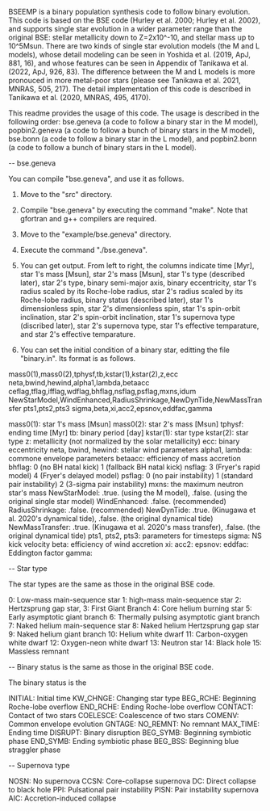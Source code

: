 BSEEMP is a binary population synthesis code to follow binary
evolution. This code is based on the BSE code (Hurley et al. 2000;
Hurley et al. 2002), and supports single star evolution in a wider
parameter range than the original BSE: stellar metallicity down to
Z=2x10^-10, and stellar mass up to 10^5Msun. There are two kinds of
single star evolution models (the M and L models), whose detail
modeling can be seen in Yoshida et al. (2019, ApJ, 881, 16), and whose
features can be seen in Appendix of Tanikawa et al. (2022, ApJ, 926,
83). The difference between the M and L models is more pronouced in
more metal-poor stars (please see Tanikawa et al. 2021, MNRAS, 505,
217). The detail implementation of this code is described in Tanikawa
et al. (2020, MNRAS, 495, 4170).

This readme provides the usage of this code. The usage is described in
the following order: bse.geneva (a code to follow a binary star in the
M model), popbin2.geneva (a code to follow a bunch of binary stars in
the M model), bse.bonn (a code to follow a binary star in the L
model), and popbin2.bonn (a code to follow a bunch of binary stars in
the L model).

-- bse.geneva

You can compile "bse.geneva", and use it as follows.

1. Move to the "src" directory.

2. Compile "bse.geneva" by executing the command "make". Note that
gfortran and g++ compilers are required.

3. Move to the "example/bse.geneva" directory.

4. Execute the command "./bse.geneva".

5. You can get output. From left to right, the columns indicate time
[Myr], star 1's mass [Msun], star 2's mass [Msun], star 1's type
(described later), star 2's type, binary semi-major axis, binary
eccentricity, star 1's radius scaled by its Roche-lobe radius, star
2's radius scaled by its Roche-lobe radius, binary status (described
later), star 1's dimensionless spin, star 2's dimensionless spin, star
1's spin-orbit inclination, star 2's spin-orbit inclination, star 1's
supernova type (discribed later), star 2's supernova type, star 1's
effective temparature, and star 2's effective temparature.

6. You can set the initial condition of a binary star, editting the
file "binary.in". Its format is as follows.

mass0(1),mass0(2),tphysf,tb,kstar(1),kstar(2),z,ecc
neta,bwind,hewind,alpha1,lambda,betaacc
ceflag,tflag,ifflag,wdflag,bhflag,nsflag,psflag,mxns,idum
NewStarModel,WindEnhanced,RadiusShrinkage,NewDynTide,NewMassTransfer
pts1,pts2,pts3
sigma,beta,xi,acc2,epsnov,eddfac,gamma

mass0(1): star 1's mass [Msun]
mass0(2): star 2's mass [Msun]
tphysf: ending time [Myr]
tb: binary period [day]
kstar(1): star type
kstar(2): star type
z: metallicity (not normalized by the solar metallicity)
ecc: binary eccentricity
neta, bwind, hewind: stellar wind parameters
alpha1, lambda: commone envelope parameters
betaacc: efficiency of mass accretion
bhflag: 0 (no BH natal kick) 1 (fallback BH natal kick)
nsflag: 3 (Fryer's rapid model) 4 (Fryer's delayed model)
psflag: 0 (no pair instability) 1 (standard pair instability) 2 (3-sigma pair instability)
mxns: the maximum neutron star's mass
NewStarModel: .true. (using the M model), .false. (using the original single star model)
WindEnhanced: .false. (recommended)
RadiusShrinkage: .false. (recommended)
NewDynTide: .true. (Kinugawa et al. 2020's dynamical tide), .false. (the original dynamical tide)
NewMassTransfer: .true. (Kinugawa et al. 2020's mass transfer), .false. (the original dynamical tide)
pts1, pts2, pts3: parameters for timesteps
sigma: NS kick velocity
beta: efficiency of wind accretion
xi:
acc2:
epsnov:
eddfac: Eddington factor
gamma:

-- Star type

The star types are the same as those in the original BSE code.

0: Low-mass main-sequence star
1: high-mass main-sequence star
2: Hertzsprung gap star,
3: First Giant Branch
4: Core helium burning star
5: Early asymptotic giant branch
6: Thermally pulsing asymptotic giant branch
7: Naked helium main-sequence star
8: Naked helium Hertzsprung gap star
9: Naked helium giant branch
10: Helium white dwarf
11: Carbon-oxygen white dwarf
12: Oxygen-neon white dwarf
13: Neutron star
14: Black hole
15: Massless remnant

-- Binary status is the same as those in the original BSE code.

The binary status is the 

INITIAL: Initial time
KW_CHNGE: Changing star type
BEG_RCHE: Beginning Roche-lobe overflow
END_RCHE: Ending Roche-lobe overflow
CONTACT: Contact of two stars
COELESCE: Coalescence of two stars
COMENV: Common envelope evolution
GNTAGE: 
NO_REMNT: No remnant
MAX_TIME: Ending time
DISRUPT: Binary disruption
BEG_SYMB: Beginning symbiotic phase
END_SYMB: Ending symbiotic phase
BEG_BSS: Beginning blue straggler phase

-- Supernova type

NOSN: No supernova
CCSN: Core-collapse supernova
DC: Direct collapse to black hole
PPI: Pulsational pair instability
PISN: Pair instability supernova
AIC: Accretion-induced collapse
